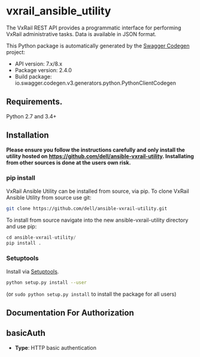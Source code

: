 # vxrail_ansible_utility
The VxRail REST API provides a programmatic interface for performing VxRail administrative tasks. Data is available in JSON format.

This Python package is automatically generated by the [Swagger Codegen](https://github.com/swagger-api/swagger-codegen) project:

- API version: 7.x/8.x
- Package version: 2.4.0
- Build package: io.swagger.codegen.v3.generators.python.PythonClientCodegen

## Requirements.

Python 2.7 and 3.4+

## Installation

**Please ensure you follow the instructions carefully and only install the utility hosted on https://github.com/dell/ansible-vxrail-utility. Installating from other sources is done at the users own risk.**

### pip install

VxRail Ansible Utility can be installed from source, via pip. To clone VxRail Ansible Utility from source use git:

```sh
git clone https://github.com/dell/ansible-vxrail-utility.git
```
To install from source navigate into the new ansible-vxrail-utility directory and use pip:

```python
cd ansible-vxrail-utility/
pip install .
```
### Setuptools

Install via [Setuptools](http://pypi.python.org/pypi/setuptools).

```sh
python setup.py install --user
```
(or `sudo python setup.py install` to install the package for all users)

## Documentation For Authorization


## basicAuth

- **Type**: HTTP basic authentication
